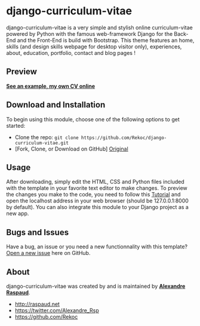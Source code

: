 # django-curriculum-vitae
django-curriculum-vitae is a very simple and stylish online curriculum-vitae powered by Python with the famous web-framework Django for the Back-End and the Front-End is build with Bootstrap. This theme features an home, skills (and design skills webpage for desktop visitor only), experiences, about, education, portfolio, contact and blog pages !

## Preview

**[See an example, my own CV online](http://cv.raspaud.net/)**

## Download and Installation

To begin using this module, choose one of the following options to get started:
* Clone the repo: `git clone https://github.com/Rekoc/django-curriculum-vitae.git`
* [Fork, Clone, or Download on GitHub] [Original](https://github.com/Rekoc/django-curriculum-vitae)

## Usage

After downloading, simply edit the HTML, CSS and Python files included with the template in your favorite text editor to make changes. To preview the changes you make to the code, you need to follow this [Tutorial](https://docs.djangoproject.com/en/2.0/ref/django-admin/) and open the localhost address in your web browser (should be 127.0.0.1:8000 by default). You can also integrate this module to your Django project as a new app.

## Bugs and Issues

Have a bug, an issue or you need a new functionnality with this template? [Open a new issue](https://github.com/Rekoc/django-curriculum-vitae/issues) here on GitHub.

## About

django-curriculum-vitae was created by and is maintained by **[Alexandre Raspaud](http://raspaud.net/)**.

* http://raspaud.net
* https://twitter.com/Alexandre_Rsp
* https://github.com/Rekoc
